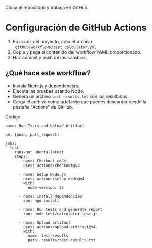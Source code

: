 Clona el repositorio y trabaja en GitHub.

# Configuración de GitHub Actions

1. En la raíz del proyecto, crea el archivo `.github/workflows/test_calculator.yml`.
2. Copia y pega el contenido del workflow YAML proporcionado.
3. Haz commit y push de los cambios.

## ¿Qué hace este workflow?

- Instala Node.js y dependencias.
- Ejecuta las pruebas usando Node.
- Genera un archivo `test-results.txt` con los resultados.
- Carga el archivo como artefacto que puedes descargar desde la pestaña "Actions" de GitHub.

Código

```
name: Run Tests and Upload Artifact

on: [push, pull_request]

jobs:
  test:
    runs-on: ubuntu-latest
    steps:
      - name: Checkout code
        uses: actions/checkout@v4

      - name: Setup Node.js
        uses: actions/setup-node@v4
        with:
          node-version: 22

      - name: Install dependencies
        run: npm install

      - name: Run tests and generate report
        run: node test/calculator.test.js

      - name: Upload artifact
        uses: actions/upload-artifact@v4
        with:
          name: test-results
          path: results/test-results.txt
```